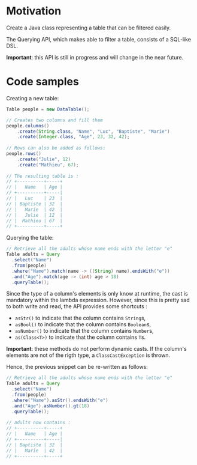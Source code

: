# Motivation
Create a Java class representing a table that can be filtered easily.

The Querying API, which makes able to filter a table, consists of a SQL-like DSL.

__Important__: this API is still in progress and will change in the near future.

# Code samples

Creating a new table:

```java
Table people = new DataTable();

// Creates two columns and fill them
people.columns()
    .create(String.class, "Name", "Luc", "Baptiste", "Marie")
    .create(Integer.class, "Age", 23, 32, 42);
    
// Rows can also be added as follows:
people.rows()
    .create("Julie", 12)
    .create("Mathieu", 67);
    
// The resulting table is :
// +----------+-----+
// |   Name   | Age |
// +----------+-----|
// |   Luc    | 23  |
// | Baptiste | 32  |
// |   Marie  | 42  |
// |   Julie  | 12  |
// |  Mathieu | 67  |
// +----------+-----+
```

Querying the table:

```java
// Retrieve all the adults whose name ends with the letter "e"
Table adults = Query
  .select("Name")
  .from(people)
  .where("Name").match(name -> ((String) name).endsWith("e"))
  .and("Age").match(age -> (int) age > 18)
  .queryTable();
```

Since the type of a column's elements is only know at runtime, the cast is mandatory within the lambda expression. However, since this is pretty sad to both write and read, the API provides some shortcuts :

- `asStr()` to indicate that the column contains `String`s,
- `asBool()` to indicate that the column contains `Boolean`s,
- `asNumber()` to indicate that the column contains `Number`s,
- `as(Class<T>)` to indicate that the column contains `T`s.

__Important__: these methods do not perform dynamic casts. If the column's elements are not of the rigth type, a `ClassCastException` is thrown.

Hence, the previous snippet can be re-written as follows: 
```java
// Retrieve all the adults whose name ends with the letter "e"
Table adults = Query
  .select("Name")
  .from(people)
  .where("Name").asStr().endsWith("e")
  .and("Age").asNumber().gt(18)
  .queryTable();
  
// adults now contains :
// +----------+-----+
// |   Name   | Age |
// +----------+-----|
// | Baptiste | 32  |
// |   Marie  | 42  |
// +----------+-----+
```
